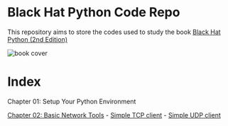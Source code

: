 # Black Hat Python Code Repo

This repository aims to store the codes used to study the book [Black Hat Python (2nd Edition)](https://www.amazon.com.br/gp/product/1718501129/ref=ppx_yo_dt_b_asin_image_o00_s00?ie=UTF8&psc=1)

![book cover](https://m.media-amazon.com/images/I/51PyeYho5dS.jpg)

# Index

Chapter 01: Setup Your Python Environment

[Chapter 02: Basic Network Tools](./chapter_02/chapter_02.md)
    - [Simple TCP client](./chapter_02/tcp_client.py)
    - [Simple UDP client](./chapter_02/udp_client.py)
